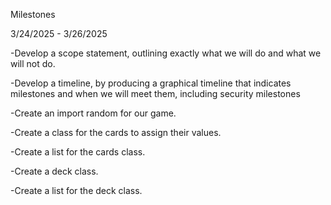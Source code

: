 Milestones

3/24/2025 - 3/26/2025

  -Develop a scope statement, outlining exactly what we will do and what we will not do. 

  -Develop a timeline, by producing a graphical timeline that indicates milestones and when we will meet them, including security milestones

  -Create an import random for our game.

  -Create a class for the cards to assign their values. 

  -Create a list for the cards class.

  -Create a deck class.

  -Create a list for the deck class. 
